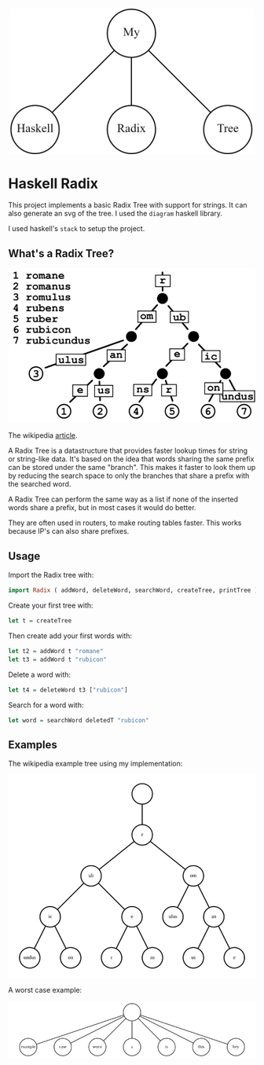 <p align="center">
	<img width="500px" src=".github/logo.png"/>
</p>

# Haskell Radix

This project implements a basic Radix Tree with support for strings. It can also generate an svg of the tree. I used the `diagram` haskell library.

I used haskell's `stack` to setup the project.

## What's a Radix Tree?
![wikiexample](.github/wiki.png)

The wikipedia [article](https://en.wikipedia.org/wiki/Radix_tree).

A Radix Tree is a datastructure that provides faster lookup times for string or string-like data.
It's based on the idea that words sharing the same prefix can be stored under the same "branch". This makes it faster to look them up by reducing the search space to only the branches that share a prefix with the searched word.

A Radix Tree can perform the same way as a list if none of the inserted words share a prefix, but in most cases it would do better.

They are often used in routers, to make routing tables faster. This works because IP's can also share prefixes.

## Usage

Import the Radix tree with: 
```haskell
import Radix ( addWord, deleteWord, searchWord, createTree, printTree )
```

Create your first tree with:
```haskell
let t = createTree
```

Then create add your first words with:
```haskell
let t2 = addWord t "romane"
let t3 = addWord t "rubicon"
```

Delete a word with:
```haskell
let t4 = deleteWord t3 ["rubicon"]
```

Search for a word with:
```haskell
let word = searchWord deletedT "rubicon"
```

## Examples

The wikipedia example tree using my implementation:

![wikipedia example in haskell](.github/wikipedia_example.svg)

A worst case example:

![worst case](.github/worst_case.svg)
